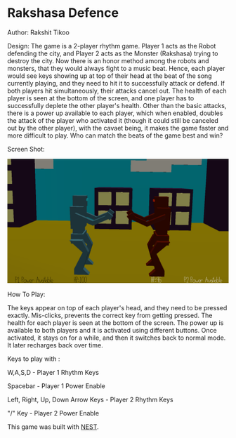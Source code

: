 # Rakshasa Defence

Author: Rakshit Tikoo

Design: The game is a 2-player rhythm game. Player 1 acts as the Robot defending the city, and Player 2 acts as the Monster (Rakshasa) trying to destroy the city. Now there is an honor method among the robots and monsters, that they would always fight to a music beat. Hence, each player would see keys showing up at top of their head at the beat of the song currently playing, and they need to hit it to successfully attack or defend. If both players hit simultaneously, their attacks cancel out. 
The health of each player is seen at the bottom of the screen, and one player has to successfully deplete the other player's health. Other than the basic attacks, there is a power up available to each player, which when enabled, doubles the attack of the player who activated it (though it could still be canceled out by the other player), with the cavaet being, it makes the game faster and more difficult to play. Who can match the beats of the game best and win? 

Screen Shot:

![Screen Shot](screenshot.png)

How To Play:

The keys appear on top of each player's head, and they need to be pressed exactly. Mis-clicks, prevents the correct key from getting pressed. The health for each player is seen at the bottom of the screen. The power up is available to both players and it is activated using different buttons. Once activated, it stays on for a while, and then it switches back to normal mode. It later recharges back over time. 

Keys to play with : 

W,A,S,D - Player 1 Rhythm Keys

Spacebar - Player 1 Power Enable

Left, Right, Up, Down Arrow Keys - Player 2 Rhythm Keys

"/" Key - Player 2 Power Enable

This game was built with [NEST](NEST.md).

